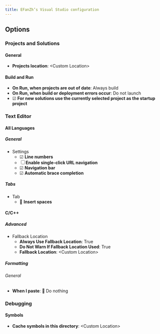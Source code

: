 ```yaml
---
title: EFanZh’s Visual Studio configuration
---
```


## Options

### Projects and Solutions

#### General

- **Projects location**: \<Custom Location\>

#### Build and Run

- **On Run, when projects are out of date**: Always build
- **On Run, when build or deployment errors occur**: Do not launch
- ☑ **For new solutions use the currently selected project as the startup project**

### Text Editor

#### All Languages

##### General

- Settings
    - ☑ **Line numbers**
    - ☐ **Enable single-click URL navigation**
    - ☑ **Navigation bar**
    - ☑ **Automatic brace completion**

##### Tabs

- Tab
    - 🔘 **Insert spaces**

#### C/C++

##### Advanced

- Fallback Location
    - **Always Use Fallback Location**: True
    - **Do Not Warn If Fallback Location Used**: True
    - **Fallback Location**: \<Custom Location\>

##### Formatting

###### General

- **When I paste**: 🔘 Do nothing

### Debugging

#### Symbols

- **Cache symbols in this directory**: \<Custom Location\>
